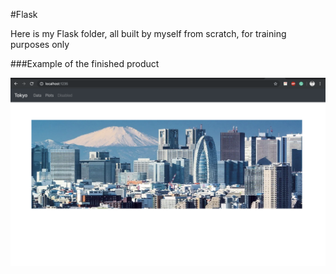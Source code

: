 #Flask

Here is my Flask folder, all built by myself from scratch, for training purposes only

###Example of the finished product

![Tokyo](Images/Tokyo.png)
